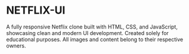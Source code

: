 # NETFLIX-UI
A fully responsive Netflix clone built with HTML, CSS, and JavaScript, showcasing clean and modern UI development. Created solely for educational purposes. All images and content belong to their respective owners.
